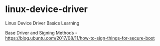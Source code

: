 # linux-device-driver
Linux Device Driver Basics Learning

Base Driver and Signing Methods 
	- https://blog.ubuntu.com/2017/08/11/how-to-sign-things-for-secure-boot
